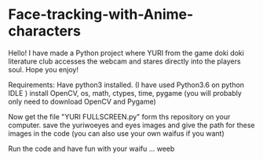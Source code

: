 # Face-tracking-with-Anime-characters
Hello! I have made a Python project where YURI from the game doki doki literature club accesses the webcam and stares directly into the players soul. Hope you enjoy!

Requirements:
  Have python3 installed. (I have used Python3.6 on python IDLE )
  install OpenCV, os, math, ctypes, time, pygame (you will probably only need to download OpenCV and Pygame)
  
Now get the file "YURI FULLSCREEN.py" form ths repository on your computer.
save the yuriwoeyes and eyes images and give the path for these images in the code (you can also use your own waifus if you want)

Run the code and have fun with your waifu ... weeb
